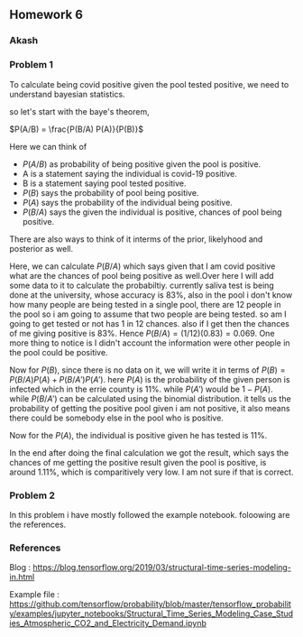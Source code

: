 ## Homework 6
### Akash 

### Problem 1

To calculate being  covid positive given the pool tested positive, we need to understand bayesian statistics.

so let's start with the baye's theorem,

   $P(A/B) = \frac{P(B/A) P(A)}{P(B)}$
   
Here we can think of 

* $P(A/B)$ as probability of being positive given the pool is positive.
* A is a statement saying the individual is covid-19 positive. 
* B is a statement saying pool tested positive. 
* $P(B)$ says the probability of pool being positive.
* $P(A)$ says the probability of the individual being positive.
* $P(B/A)$ says the given the individual is positive, chances of pool being positive.

There are also ways to think of it interms of the prior, likelyhood and posterior as well.

Here, we can calculate $P(B/A)$ which says given that I am covid positive what are the chances of pool being positive as well.Over here I will add some data to it to calculate the probabiltiy. currently saliva test is being done at the university, whose accuracy is 83%, also in the pool i don't know how many people are being tested in a single pool, there are 12 people in the pool so i am going to assume that two people are being tested. so am I going to get tested or not has 1 in 12 chances. also if I get then the chances of me giving positive is 83%. Hence $P(B/A) = \left(1 /12 \right) (0.83) = 0.069$.  One more thing to notice is I didn't account the information were other people in the pool could be positive. 

Now for $P(B)$, since there is no data on it, we will write it in terms of $P(B) = P(B/A)P(A) + P(B/A')P(A')$. here $P(A)$ is the probability of the given person is infected which in the errie county is 11%. while $P(A')$ would be $1 - P(A)$. while $P(B/A')$ can be calculated using the binomial distribution. it tells us the probability of getting the positive pool given i am not positive,  it also means there could be somebody else in the pool who is positive.  

Now for the $P(A)$, the individual is positive given he has tested is 11%.  

In the end after doing the final calculation we got the result, which says the chances of me getting the positive result given the pool is positive, is around 1.11%, which is comparitively very low. I am not sure if that is correct.


### Problem 2

In this problem i have mostly followed the example notebook. foloowing are the references.

### References

Blog :  https://blog.tensorflow.org/2019/03/structural-time-series-modeling-in.html

Example file : https://github.com/tensorflow/probability/blob/master/tensorflow_probability/examples/jupyter_notebooks/Structural_Time_Series_Modeling_Case_Studies_Atmospheric_CO2_and_Electricity_Demand.ipynb
